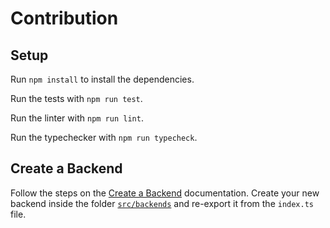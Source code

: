# Contribution

## Setup

Run `npm install` to install the dependencies.

Run the tests with `npm run test`.

Run the linter with `npm run lint`.

Run the typechecker with `npm run typecheck`.

## Create a Backend

Follow the steps on the [Create a Backend](https://github.com/sergiodxa/remix-i18next#custom-backend) documentation. Create your new backend inside the folder [`src/backends`](https://github.com/sergiodxa/remix-i18next/tree/main/src/backends) and re-export it from the `index.ts` file.
